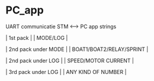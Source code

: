 # PC_app

UART communicatie STM <--> PC app strings

| 1st pack |
| MODE/LOG |

|   2nd pack under MODE    |
| BOAT1/BOAT2/RELAY/SPRINT |

|   2nd pack under LOG     |
|   SPEED/MOTOR CURRENT    |

|   3rd pack under LOG     |
|   ANY KIND OF NUMBER     |